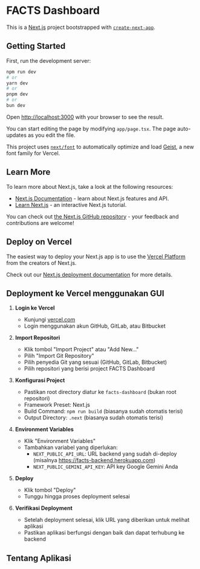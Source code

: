 # FACTS Dashboard

This is a [Next.js](https://nextjs.org) project bootstrapped with [`create-next-app`](https://nextjs.org/docs/app/api-reference/cli/create-next-app).

## Getting Started

First, run the development server:

```bash
npm run dev
# or
yarn dev
# or
pnpm dev
# or
bun dev
```

Open [http://localhost:3000](http://localhost:3000) with your browser to see the result.

You can start editing the page by modifying `app/page.tsx`. The page auto-updates as you edit the file.

This project uses [`next/font`](https://nextjs.org/docs/app/building-your-application/optimizing/fonts) to automatically optimize and load [Geist](https://vercel.com/font), a new font family for Vercel.

## Learn More

To learn more about Next.js, take a look at the following resources:

- [Next.js Documentation](https://nextjs.org/docs) - learn about Next.js features and API.
- [Learn Next.js](https://nextjs.org/learn) - an interactive Next.js tutorial.

You can check out [the Next.js GitHub repository](https://github.com/vercel/next.js) - your feedback and contributions are welcome!

## Deploy on Vercel

The easiest way to deploy your Next.js app is to use the [Vercel Platform](https://vercel.com/new?utm_medium=default-template&filter=next.js&utm_source=create-next-app&utm_campaign=create-next-app-readme) from the creators of Next.js.

Check out our [Next.js deployment documentation](https://nextjs.org/docs/app/building-your-application/deploying) for more details.

## Deployment ke Vercel menggunakan GUI

1. **Login ke Vercel**
   - Kunjungi [vercel.com](https://vercel.com/)
   - Login menggunakan akun GitHub, GitLab, atau Bitbucket

2. **Import Repositori**
   - Klik tombol "Import Project" atau "Add New..."
   - Pilih "Import Git Repository"
   - Pilih penyedia Git yang sesuai (GitHub, GitLab, Bitbucket)
   - Pilih repositori yang berisi project FACTS Dashboard

3. **Konfigurasi Project**
   - Pastikan root directory diatur ke `facts-dashboard` (bukan root repositori)
   - Framework Preset: Next.js
   - Build Command: `npm run build` (biasanya sudah otomatis terisi)
   - Output Directory: `.next` (biasanya sudah otomatis terisi)

4. **Environment Variables**
   - Klik "Environment Variables"
   - Tambahkan variabel yang diperlukan:
     - `NEXT_PUBLIC_API_URL`: URL backend yang sudah di-deploy (misalnya https://facts-backend.herokuapp.com)
     - `NEXT_PUBLIC_GEMINI_API_KEY`: API key Google Gemini Anda

5. **Deploy**
   - Klik tombol "Deploy"
   - Tunggu hingga proses deployment selesai

6. **Verifikasi Deployment**
   - Setelah deployment selesai, klik URL yang diberikan untuk melihat aplikasi
   - Pastikan aplikasi berfungsi dengan baik dan dapat terhubung ke backend

## Tentang Aplikasi

